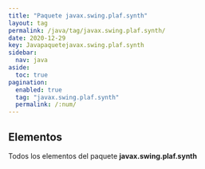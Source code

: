 ```yaml
---
title: "Paquete javax.swing.plaf.synth"
layout: tag
permalink: /java/tag/javax.swing.plaf.synth/
date: 2020-12-29
key: Javapaquetejavax.swing.plaf.synth
sidebar: 
  nav: java
aside: 
  toc: true
pagination: 
  enabled: true
  tag: "javax.swing.plaf.synth"
  permalink: /:num/
---
```


<h2>Elementos</h2>
Todos los elementos del paquete <strong>javax.swing.plaf.synth</strong>
